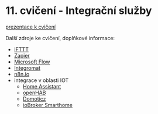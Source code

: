 # 11. cvičení - Integrační služby

[prezentace k cvičení](cviceni-11.pptx)

Další zdroje ke cvičení, doplňkové informace:
- [IFTTT](https://ifttt.com/)
- [Zapier](https://zapier.com)
- [Microsoft Flow](https://flow.microsoft.com)
- [Integromat](https://www.integromat.com)
- [n8n.io](n8n.io)
- integrace v oblasti IOT
  - [Home Assistant](https://www.home-assistant.io/)
  - [openHAB](https://www.openhab.org/)  
  - [Domoticz](https://www.domoticz.com/)
  - [ioBroker Smarthome](https://www.iobroker.net/#en/intro)